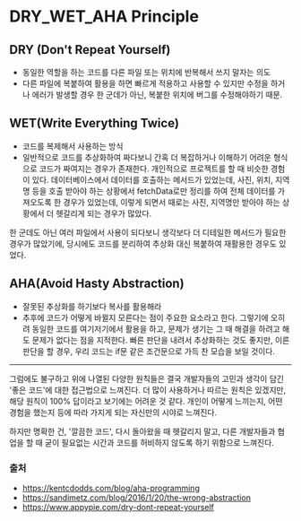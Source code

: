 # DRY_WET_AHA Principle

## DRY (Don't Repeat Yourself)
- 동일한 역할을 하는 코드를 다른 파일 또는 위치에 반복해서 쓰지 말자는 의도
- 다른 파일에 복붙하여 활용을 하면 빠르게 적용하고 사용할 수 있지만 수정을 하거나 에러가 발생할 경우 한 군데가 아닌, 복붙한 위치에 버그를 수정해야하기 때문.

## WET(Write Everything Twice)
- 코드를 복제해서 사용하는 방식
- 일반적으로 코드를 추상화하여 짜다보니 간혹 더 복잡하거나 이해하기 어려운 형식으로 코드가 짜여지는 경우가 존재한다.
개인적으로 프로젝트를 할 때 비슷한 경험이 있다. 데이터베이스에서 데이터를 호출하는 메서드가 있었는데,
사진, 위치, 지역명 등을 호출 받아야 하는 상황에서 fetchData로만 정리를 하여 전체 데이터를 가져오도록 한 경우가 있었는데,
이렇게 되면서 때로는 사진, 지역명만 받아야 하는 상황에서 더 헷갈리게 되는 경우가 많았다.

한 군데도 아닌 여러 파일에서 사용이 되다보니 생각보다 더 디테일한 메서드가 필요한 경우가 많았기에, 당시에도 코드를 분리하여 추상화 대신 복붙하여 재활용한 경우도 있었다.

## AHA(Avoid Hasty Abstraction)
- 잘못된 추상화를 하기보다 복사를 활용해라
- 추후에 코드가 어떻게 바뀔지 모른다는 점이 주요한 요소라고 한다.
그렇기에 오히려 동일한 코드를 여기저기에서 활용을 하고, 문제가 생기는 그 때 해결을 하려고 해도 문제가 없다는 점을 지적한다.
빠른 판단을 내려서 추상화하는 것도 좋지만, 이른 판단을 할 경우, 우리 코드는 if문 같은 조건문으로 가득 찬 모습을 보일 것이다.

___

그럼에도 불구하고 위에 나열된 다양한 원칙들은 결국 개발자들의 고민과 생각이 담긴 '좋은 코드'에 대한 접근법으로 느껴진다.
더 많이 사용하거나 따르는 원칙은 있겠지만, 해당 원칙이 100% 답이라고 보기에는 어려운 것 같다.
개인이 어떻게 느끼는지, 어떤 경험을 했는지 등에 따라 가지게 되는 자신만의 시야로 느껴진다.

하지만 명확한 건,
'깔끔한 코드', 다시 돌아왔을 때 헷갈리지 말고, 다른 개발자들과 협업을 할 때 굳이 필요없는 시간과 코드를 허비하지 않도록 하기 위함으로 느껴진다.


### 출처
- https://kentcdodds.com/blog/aha-programming
- https://sandimetz.com/blog/2016/1/20/the-wrong-abstraction
- https://www.appypie.com/dry-dont-repeat-yourself